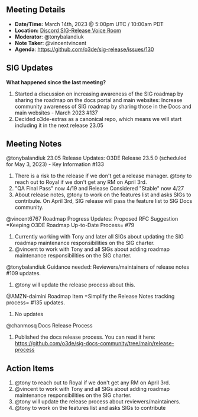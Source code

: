 ## Meeting Details

- **Date/Time:** March 14th, 2023 @ 5:00pm UTC / 10:00am PDT
- **Location:** [Discord SIG-Release Voice Room](https://discord.gg/Z2bzwCRJEz)
- **Moderator**: @tonybalandiuk
- **Note Taker**: @vincentvincent
- **Agenda**: https://github.com/o3de/sig-release/issues/130

## SIG Updates
**What happened since the last meeting?**
1. Started a discussion on increasing awareness of the SIG roadmap by sharing the roadmap on the docs portal and main websites: Increase community awareness of SIG roadmap by sharing those in the Docs and main websites - March 2023 #137
2. Decided o3de-extras as a canonical repo, which means we will start including it in the next release 23.05

## Meeting Notes
@tonybalandiuk 23.05 Release Updates: O3DE Release 23.5.0 (scheduled for May 3, 2023) - Key Information #133
1. There is a risk to the release if we don't get a release manager. @tony to reach out to Royal if we don't get any RM on April 3rd.
2. "QA Final Pass" now 4/19 and Release Considered "Stable" now 4/27
3. About release notes, @tony to work on the features list and asks SIGs to contribute. On April 3rd, SIG release will pass the feature list to SIG Docs community.

@vincent6767 Roadmap Progress Updates: Proposed RFC Suggestion =Keeping O3DE Roadmap Up-to-Date Process= #79
1. Currently working with Tony and later all SIGs about updating the SIG roadmap maintenance responsibilities on the SIG charter.
2. @vincent to work with Tony and all SIGs about adding roadmap maintenance responsibilities on the SIG charter.

@tonybalandiuk Guidance needed: Reviewers/maintainers of release notes #109 updates.
1. @tony will update the release process about this.

@AMZN-daimini Roadmap Item =Simplify the Release Notes tracking process= #135 updates.
1. No updates

@chanmosq Docs Release Process
1. Published the docs release process. You can read it here: https://github.com/o3de/sig-docs-community/tree/main/release-process

## Action Items
1. @tony to reach out to Royal if we don't get any RM on April 3rd.
2. @vincent to work with Tony and all SIGs about adding roadmap maintenance responsibilities on the SIG charter.
3. @tony will update the release process about reviewers/maintainers.
4. @tony to work on the features list and asks SIGs to contribute
